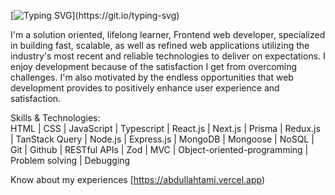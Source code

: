 [![Typing SVG](https://readme-typing-svg.demolab.com?font=Fira+Code&size=35&duration=2000&pause=200&color=41F72C&background=33333300&center=true&vCenter=true&multiline=true&random=false&width=700&height=200&lines=Hi+There%F0%9F%91%8B;I'm+Abdullah+Tami.;I'm+a+Frontend+Web+Developer.)](https://git.io/typing-svg)


I'm a solution oriented, lifelong learner, Frontend web developer, specialized in building fast, scalable, as well as refined web applications utilizing the industry's most recent and reliable technologies to deliver on expectations. I enjoy development because of the satisfaction I get from overcoming challenges. I'm also motivated by the endless opportunities that web development provides to positively enhance user experience and satisfaction.

Skills & Technologies: </br>
HTML | CSS | JavaScript | Typescript | React.js | Next.js | Prisma | Redux.js | TanStack Query | Node.js | Express.js | MongoDB | Mongoose | NoSQL | Git | Github | RESTful APIs | Zod | MVC | Object-oriented-programming | Problem solving | Debugging

Know about my experiences [https://abdullahtami.vercel.app)
